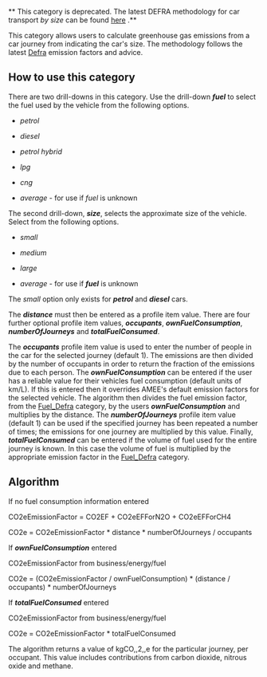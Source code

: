 ** This category is deprecated. The latest DEFRA methodology for car
transport *by size* can be found
[here](DEFRA_road_transport_methodology_by_vehicle_size) .**

This category allows users to calculate greenhouse gas emissions from a
car journey from indicating the car's size. The methodology follows the
latest
[Defra](http://www.defra.gov.uk/environment/business/reporting/conversion-factors.htm)
emission factors and advice.

## How to use this category

There are two drill-downs in this category. Use the drill-down
***fuel*** to select the fuel used by the vehicle from the following
options.

  - *petrol*

<!-- end list -->

  - *diesel*

<!-- end list -->

  - *petrol hybrid*

<!-- end list -->

  - *lpg*

<!-- end list -->

  - *cng*

<!-- end list -->

  - *average* - for use if *fuel* is unknown

The second drill-down, ***size***, selects the approximate size of the
vehicle. Select from the following options.

  - *small*

<!-- end list -->

  - *medium*

<!-- end list -->

  - *large*

<!-- end list -->

  - *average* - for use if ***fuel*** is unknown

The *small* option only exists for ***petrol*** and ***diesel*** cars.

The ***distance*** must then be entered as a profile item value. There
are four further optional profile item values, ***occupants***,
***ownFuelConsumption***, ***numberOfJourneys*** and
***totalFuelConsumed***.

The ***occupants*** profile item value is used to enter the number of
people in the car for the selected journey (default 1). The emissions
are then divided by the number of occupants in order to return the
fraction of the emissions due to each person. The
***ownFuelConsumption*** can be entered if the user has a reliable value
for their vehicles fuel consumption (default units of km/L). If this is
entered then it overrides AMEE's default emission factors for the
selected vehicle. The algorithm then divides the fuel emission factor,
from the [Fuel\_Defra](Fuel_Defra) category, by the users
***ownFuelConsumption*** and multiplies by the distance. The
***numberOfJourneys*** profile item value (default 1) can be used if the
specified journey has been repeated a number of times; the emissions for
one journey are multiplied by this value. Finally,
***totalFuelConsumed*** can be entered if the volume of fuel used for
the entire journey is known. In this case the volume of fuel is
multiplied by the appropriate emission factor in the
[Fuel\_Defra](Fuel_Defra) category.

## Algorithm

If no fuel consumption information entered

CO2eEmissionFactor = CO2EF + CO2eEFForN2O + CO2eEFForCH4

CO2e = CO2eEmissionFactor \* distance \* numberOfJourneys / occupants

If ***ownFuelConsumption*** entered

CO2eEmissionFactor from business/energy/fuel

CO2e = (CO2eEmissionFactor / ownFuelConsumption) \* (distance /
occupants) \* numberOfJourneys

If ***totalFuelConsumed*** entered

CO2eEmissionFactor from business/energy/fuel

CO2e = CO2eEmissionFactor \* totalFuelConsumed

The algorithm returns a value of kgCO,,2,,e for the particular journey,
per occupant. This value includes contributions from carbon dioxide,
nitrous oxide and methane.
